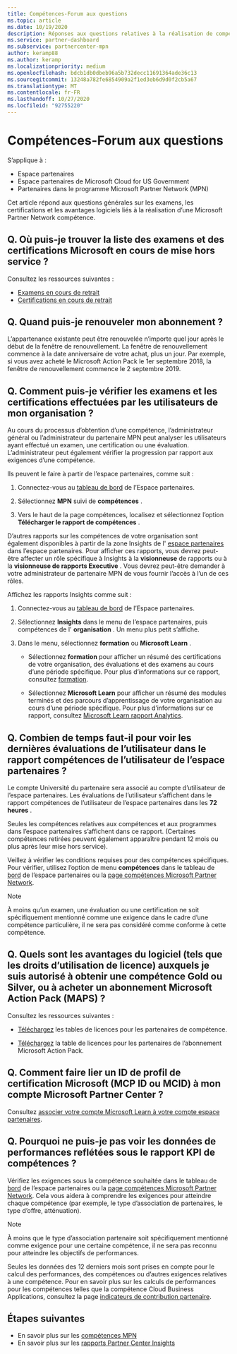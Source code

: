 ```yaml
---
title: Compétences-Forum aux questions
ms.topic: article
ms.date: 10/19/2020
description: Réponses aux questions relatives à la réalisation de compétences Microsoft Partner Network Gold et Silver, à l’expiration des avantages, au renouvellement et à l’activation de licences pour Azure, Cloud, Visual Studio, et les avantages techniques et de support
ms.service: partner-dashboard
ms.subservice: partnercenter-mpn
author: keramp88
ms.author: keramp
ms.localizationpriority: medium
ms.openlocfilehash: bdcb1db0dbeb96a5b732decc11691364ade36c13
ms.sourcegitcommit: 13248a782fe6854909a2f1ed3eb6d9d0f2cb5a67
ms.translationtype: MT
ms.contentlocale: fr-FR
ms.lasthandoff: 10/27/2020
ms.locfileid: "92755220"
---
```

# <a name="competencies---frequently-asked-questions"></a>Compétences-Forum aux questions

S’applique à :

- Espace partenaires
- Espace partenaires de Microsoft Cloud for US Government
- Partenaires dans le programme Microsoft Partner Network (MPN)

Cet article répond aux questions générales sur les examens, les certifications et les avantages logiciels liés à la réalisation d’une Microsoft Partner Network compétence.

## <a name="q-where-can-i-find-the-list-of-exams-and-microsoft-certifications-being-retired"></a>Q. Où puis-je trouver la liste des examens et des certifications Microsoft en cours de mise hors service ?

Consultez les ressources suivantes :

- [Examens en cours de retrait](/learn/certifications/retired-certification-exams)
- [Certifications en cours de retrait](/learn/certifications/retired-certifications)

## <a name="q-when-can-i-renew-my-membership"></a>Q. Quand puis-je renouveler mon abonnement ?

L’appartenance existante peut être renouvelée n’importe quel jour après le début de la fenêtre de renouvellement. La fenêtre de renouvellement commence à la date anniversaire de votre achat, plus un jour. Par exemple, si vous avez acheté le Microsoft Action Pack le 1er septembre 2018, la fenêtre de renouvellement commence le 2 septembre 2019.

## <a name="q-how-can-i-verify-the-exams-and-certifications-taken-by-my-organizations-users"></a>Q. Comment puis-je vérifier les examens et les certifications effectuées par les utilisateurs de mon organisation ?

Au cours du processus d’obtention d’une compétence, l’administrateur général ou l’administrateur du partenaire MPN peut analyser les utilisateurs ayant effectué un examen, une certification ou une évaluation. L’administrateur peut également vérifier la progression par rapport aux exigences d’une compétence.

Ils peuvent le faire à partir de l’espace partenaires, comme suit :

1. Connectez-vous au [tableau de bord](https://partner.microsoft.com/dashboard) de l’Espace partenaires.

1. Sélectionnez **MPN** suivi de **compétences** .

1. Vers le haut de la page compétences, localisez et sélectionnez l’option **Télécharger le rapport de compétences** .

D’autres rapports sur les compétences de votre organisation sont également disponibles à partir de la zone Insights de l' [espace partenaires](partner-center-insights.md) dans l’espace partenaires. Pour afficher ces rapports, vous devrez peut-être affecter un rôle spécifique à Insights à la **visionneuse** de rapports ou à la **visionneuse de rapports Executive** . Vous devrez peut-être demander à votre administrateur de partenaire MPN de vous fournir l’accès à l’un de ces rôles.

Affichez les rapports Insights comme suit :

1. Connectez-vous au [tableau de bord](https://partner.microsoft.com/dashboard) de l’Espace partenaires.

1. Sélectionnez **Insights** dans le menu de l’espace partenaires, puis compétences de l' **organisation** . Un menu plus petit s’affiche.

1. Dans le menu, sélectionnez **formation** ou **Microsoft Learn** .

   - Sélectionnez **formation** pour afficher un résumé des certifications de votre organisation, des évaluations et des examens au cours d’une période spécifique. Pour plus d’informations sur ce rapport, consultez [formation](pci-training-dashboard.md).

   - Sélectionnez **Microsoft Learn** pour afficher un résumé des modules terminés et des parcours d’apprentissage de votre organisation au cours d’une période spécifique. Pour plus d’informations sur ce rapport, consultez [Microsoft Learn rapport Analytics](ms-learn-analytics.md).

## <a name="q-how-long-does-it-take-to-see-the-latest-user-assessments-in-the-partner-center-user-skills-report"></a>Q. Combien de temps faut-il pour voir les dernières évaluations de l’utilisateur dans le rapport compétences de l’utilisateur de l’espace partenaires ?

Le compte Université du partenaire sera associé au compte d’utilisateur de l’espace partenaires. Les évaluations de l’utilisateur s’affichent dans le rapport compétences de l’utilisateur de l’espace partenaires dans les **72 heures** .

Seules les compétences relatives aux compétences et aux programmes dans l’espace partenaires s’affichent dans ce rapport. (Certaines compétences retirées peuvent également apparaître pendant 12 mois ou plus après leur mise hors service).

Veillez à vérifier les conditions requises pour des compétences spécifiques. Pour vérifier, utilisez l’option de menu **compétences** dans le tableau de [bord](https://partner.microsoft.com/dashboard) de l’espace partenaires ou la [page compétences Microsoft Partner Network](https://partner.microsoft.com/membership/competencies).

> [!NOTE]
> À moins qu’un examen, une évaluation ou une certification ne soit spécifiquement mentionné comme une exigence dans le cadre d’une compétence particulière, il ne sera pas considéré comme conforme à cette compétence.

## <a name="q-what-are-the-software-benefits-such-as-license-use-rights-that-i-am-entitled-to-when-i-achieve-a-gold-or-silver-competency-or-buy-a-microsoft-action-pack-subscription-maps"></a>Q. Quels sont les avantages du logiciel (tels que les droits d’utilisation de licence) auxquels je suis autorisé à obtenir une compétence Gold ou Silver, ou à acheter un abonnement Microsoft Action Pack (MAPS) ?

Consultez les ressources suivantes :

- [Téléchargez](https://assetsprod.microsoft.com/mpn-maps-software-iur-competency-license-table.docx) les tables de licences pour les partenaires de compétence.

- [Téléchargez](https://assetsprod.microsoft.com/MPN-MAPS-Software-IUR-License-Table.xlsx) la table de licences pour les partenaires de l’abonnement Microsoft Action Pack.

## <a name="q-how-do-i-link-a-microsoft-certification-profile-id-mcp-id-or-mcid-to-my-microsoft-partner-center-account"></a>Q. Comment faire lier un ID de profil de certification Microsoft (MCP ID ou MCID) à mon compte Microsoft Partner Center ?

Consultez [associer votre compte Microsoft Learn à votre compte espace partenaires](ms-learn-associate.md).

## <a name="q-why-cant-i-see-the-performance-data-reflected-under-the-competencies-kpis-report"></a>Q. Pourquoi ne puis-je pas voir les données de performances reflétées sous le rapport KPI de compétences ?

Vérifiez les exigences sous la compétence souhaitée dans le tableau de [bord](https://partner.microsoft.com/dashboard) de l’espace partenaires ou la [page compétences Microsoft Partner Network](https://partner.microsoft.com/membership/competencies). Cela vous aidera à comprendre les exigences pour atteindre chaque compétence (par exemple, le type d’association de partenaires, le type d’offre, atténuation).

> [!NOTE]
> À moins que le type d’association partenaire soit spécifiquement mentionné comme exigence pour une certaine compétence, il ne sera pas reconnu pour atteindre les objectifs de performances.
>
> Seules les données des 12 derniers mois sont prises en compte pour le calcul des performances, des compétences ou d’autres exigences relatives à une compétence. Pour en savoir plus sur les calculs de performances pour les compétences telles que la compétence Cloud Business Applications, consultez la page [indicateurs de contribution partenaire](partner-contribution-indicators.md).

## <a name="next-steps"></a>Étapes suivantes

- En savoir plus sur les [compétences MPN](learn-about-competencies.md)
- En savoir plus sur les [rapports Partner Center Insights](partner-center-insights.md)
